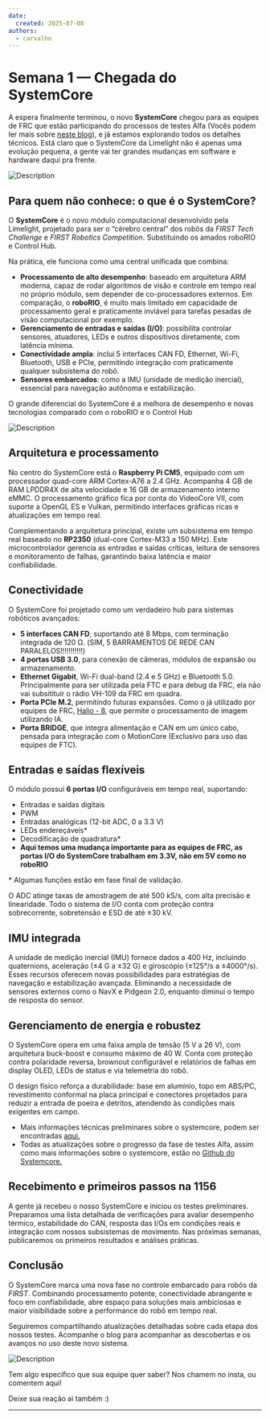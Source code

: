 ```yaml
---
date:
  created: 2025-07-08
authors:
  - carvalho
---
```


# Semana 1 — Chegada do SystemCore

A espera finalmente terminou, o novo **SystemCore** chegou para as equipes de FRC que estão participando do processos de testes Alfa (Vocês podem ler mais sobre [neste blog](https://community.firstinspires.org/systemcore-alpha-testing-first-wave)), e já estamos explorando todos os detalhes técnicos. Está claro que o SystemCore da Limelight não é apenas uma evolução pequena, a gente vai ter grandes mudanças em software e hardware daqui pra frente.
<!-- more -->
![Description](assets/systemcore1.png)

## Para quem não conhece: o que é o SystemCore?

O **SystemCore** é o novo módulo computacional desenvolvido pela Limelight, projetado para ser o “cérebro central” dos robôs da _FIRST Tech Challenge_ e _FIRST Robotics Competition_. Substituindo os amados roboRIO e Control Hub.

Na prática, ele funciona como uma central unificada que combina:

- **Processamento de alto desempenho**: baseado em arquitetura ARM moderna, capaz de rodar algoritmos de visão e controle em tempo real no próprio módulo, sem depender de co-processadores externos. Em comparação, o **roboRIO**, é muito mais limitado em capacidade de processamento geral e praticamente inviável para tarefas pesadas de visão computacional por exemplo.
- **Gerenciamento de entradas e saídas (I/O)**: possibilita controlar sensores, atuadores, LEDs e outros dispositivos diretamente, com latência mínima.
- **Conectividade ampla**: inclui 5 interfaces CAN FD, Ethernet, Wi-Fi, Bluetooth, USB e PCIe, permitindo integração com praticamente qualquer subsistema do robô.
- **Sensores embarcados**: como a IMU (unidade de medição inercial), essencial para navegação autônoma e estabilização.

O grande diferencial do SystemCore é a melhora de desempenho e novas tecnologias comparado com o roboRIO e o Control Hub

![Description](assets/systemcoreroborio2.JPG)

## Arquitetura e processamento

No centro do SystemCore está o **Raspberry Pi CM5**, equipado com um processador quad-core ARM Cortex-A76 a 2.4 GHz. Acompanha 4 GB de RAM LPDDR4X de alta velocidade e 16 GB de armazenamento interno eMMC. O processamento gráfico fica por conta do VideoCore VII, com suporte a OpenGL ES e Vulkan, permitindo interfaces gráficas ricas e atualizações em tempo real.

Complementando a arquitetura principal, existe um subsistema em tempo real baseado no **RP2350** (dual-core Cortex-M33 a 150 MHz). Este microcontrolador gerencia as entradas e saídas críticas, leitura de sensores e monitoramento de falhas, garantindo baixa latência e maior confiabilidade.

## Conectividade

O SystemCore foi projetado como um verdadeiro hub para sistemas robóticos avançados:

- **5 interfaces CAN FD**, suportando até 8 Mbps, com terminação integrada de 120 Ω. (SIM, 5 BARRAMENTOS DE REDE CAN PARALELOS!!!!!!!!!!!)
- **4 portas USB 3.0**, para conexão de câmeras, módulos de expansão ou armazenamento.
- **Ethernet Gigabit**, Wi-Fi dual-band (2.4 e 5 GHz) e Bluetooth 5.0. Principalmente para ser utilizada pela FTC e para debug da FRC, ela não vai subsitituir o rádio VH-109 da FRC em quadra.
- **Porta PCIe M.2**, permitindo futuras expansões. Como o já utilizado por equipes de FRC, [Halio - 8](https://stemos.com.br/produto/11010293/), que permite o processamento de imagem utilizando IA.
- **Porta BRIDGE**, que integra alimentação e CAN em um único cabo, pensada para integração com o MotionCore (Exclusivo para uso das equipes de FTC).

## Entradas e saídas flexíveis

O módulo possui **6 portas I/O** configuráveis em tempo real, suportando:

- Entradas e saídas digitais
- PWM
- Entradas analógicas (12-bit ADC, 0 a 3.3 V)
- LEDs endereçáveis* 
- Decodificação de quadratura*
- **Aqui temos uma mudança importante para as equipes de FRC, as portas I/O do SystemCore trabalham em 3.3V, não em 5V como no roboRIO**

\* Algumas funções estão em fase final de validação.

O ADC atinge taxas de amostragem de até 500 kS/s, com alta precisão e linearidade. Todo o sistema de I/O conta com proteção contra sobrecorrente, sobretensão e ESD de até ±30 kV.

## IMU integrada

A unidade de medição inercial (IMU) fornece dados a 400 Hz, incluindo quaternions, aceleração (±4 G a ±32 G) e giroscópio (±125°/s a ±4000°/s). Esses recursos oferecem novas possibilidades para estratégias de navegação e estabilização avançada. Eliminando a necessidade de sensores externos como o NavX e Pidgeon 2.0, enquanto diminui o tempo de resposta do sensor.

## Gerenciamento de energia e robustez

O SystemCore opera em uma faixa ampla de tensão (5 V a 26 V), com arquitetura buck-boost e consumo máximo de 40 W. Conta com proteção contra polaridade reversa, brownout configurável e relatórios de falhas em display OLED, LEDs de status e via telemetria do robô.

O design físico reforça a durabilidade: base em alumínio, topo em ABS/PC, revestimento conformal na placa principal e conectores projetados para reduzir a entrada de poeira e detritos, atendendo às condições mais exigentes em campo.

- Mais informações técnicas preliminares sobre o systemcore, podem ser encontradas [aqui.](https://downloads.limelightvision.io/documents/systemcore_specifications_june15_2025_alpha.pdf)
- Todas as atualizações sobre o progresso da fase de testes Alfa, assim como mais informações sobre o systemcore, estão no [Github do Systemcore.](https://github.com/wpilibsuite/SystemCoreTesting)

## Recebimento e primeiros passos na 1156

A gente já recebeu o nosso SystemCore e iniciou os testes preliminares. Preparamos uma lista detalhada de verificações para avaliar desempenho térmico, estabilidade do CAN, resposta das I/Os em condições reais e integração com nossos subsistemas de movimento. Nas próximas semanas, publicaremos os primeiros resultados e análises práticas.

## Conclusão

O SystemCore marca uma nova fase no controle embarcado para robôs da _FIRST_. Combinando processamento potente, conectividade abrangente e foco em confiabilidade, abre espaço para soluções mais ambiciosas e maior visibilidade sobre a performance do robô em tempo real.

Seguiremos compartilhando atualizações detalhadas sobre cada etapa dos nossos testes. Acompanhe o blog para acompanhar as descobertas e os avanços no uso deste novo sistema.

![Description](assets/systemcoreroborio3.JPG)

Tem algo específico que sua equipe quer saber? Nos chamem no insta, ou comentem aqui!

Deixe sua reação ai também :)

---

